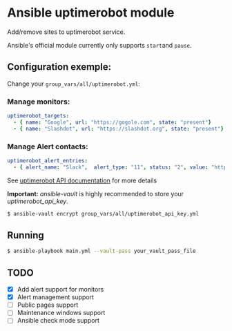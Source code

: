 # Ansible uptimerobot module


Add/remove sites to uptimerobot service.

Ansible's official module currently only supports `start`and `pause`.


## Configuration exemple:

Change your `group_vars/all/uptimerobot.yml`:

### Manage monitors:

```yaml
uptimerobot_targets:
  - { name: "Google", url: "https://gogole.com", state: "present"}
  - { name: "Slashdot", url: "https://slashdot.org", state: "present"}
```

### Manage Alert contacts:

```yaml
uptimerobot_alert_entries:
  - { alert_name: "Slack",  alert_type: "11", status: "2", value: "https://hooks.slack.com/services/XXXXXXXXX/XXXXXXXXXXXXXXXXXXXXXXXXX", state: "present" }
```

See [uptimerobot API documentation](https://uptimerobot.com/api) for more details

**Important:** _ansible-vault_ is highly recommended to store your _uptimerobot_api_key_.

```bash
$ ansible-vault encrypt group_vars/all/uptimerobot_api_key.yml
```

## Running

```bash
$ ansible-playbook main.yml --vault-pass your_vault_pass_file
```

## TODO

- [x] Add alert support for monitors
- [x] Alert management support
- [ ] Public pages support
- [ ] Maintenance windows support
- [ ] Ansible check mode support
